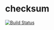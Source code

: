 # checksum

[![Build Status](https://travis-ci.org/clmul/checksum.svg?branch=master)](https://travis-ci.org/clmul/checksum)
